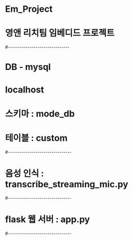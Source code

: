 # Em_Project
# 영앤 리치팀 임베디드 프로젝트
#-------------------------------
# DB - mysql
# localhost
# 스키마 : mode_db
# 테이블 : custom
#--------------------------------
# 음성 인식 : transcribe_streaming_mic.py
#--------------------------------
# flask 웹 서버 : app.py
#--------------------------------
